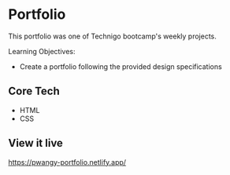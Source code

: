 # Portfolio
This portfolio was one of Technigo bootcamp's weekly projects.


Learning Objectives:
- Create a portfolio following the provided design specifications
<!-- - Web Accessibility -->
<!-- - Cross-browser Testing -->


## Core Tech
- HTML
- CSS



## View it live
https://pwangy-portfolio.netlify.app/